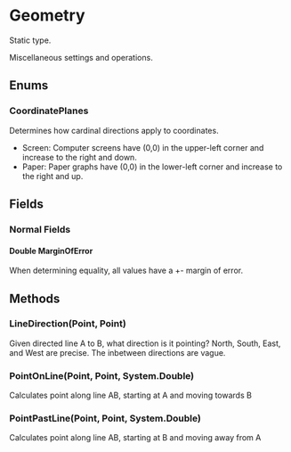 # Geometry

Static type.

Miscellaneous settings and operations.

## Enums

### CoordinatePlanes

Determines how cardinal directions apply to coordinates.

* Screen: Computer screens have (0,0) in the upper-left corner and increase to the right and down.  
* Paper: Paper graphs have (0,0) in the lower-left corner and increase to the right and up.  

## Fields

### Normal Fields

#### Double MarginOfError

When determining equality, all values have a +- margin of error.

## Methods

### LineDirection(Point, Point)

Given directed line A to B, what direction is it pointing?
            North, South, East, and West are precise. The inbetween directions are vague.

### PointOnLine(Point, Point, System.Double)

Calculates point along line AB, starting at A and moving towards B

### PointPastLine(Point, Point, System.Double)

Calculates point along line AB, starting at B and moving away from A

